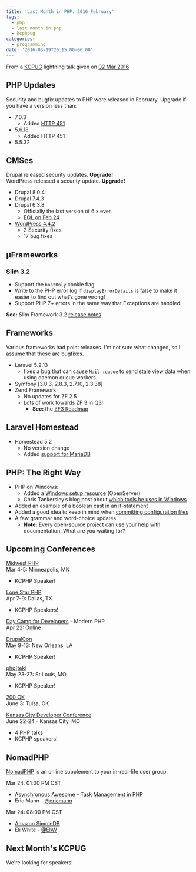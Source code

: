 ```yaml
---
title: 'Last Month in PHP: 2016 February'
tags:
  - php
  - last month in php
  - kcphpug
categories:
  - programming
date: '2016-03-19T20:15:00-06:00'
---
```


From a [KCPUG](http://kcpug.org/) lightning talk given on [02 Mar 2016](http://www.slideshare.net/poeeric/last-month-in-php-february-2016-59027277)

## PHP Updates

Security and bugfix updates to PHP were released in February. Upgrade if you have
a version less than:

- 7.0.3
  - Added [HTTP 451](https://en.wikipedia.org/wiki/HTTP_451)
- 5.6.18
  - Added HTTP 451
- 5.5.32

## CMSes

Drupal released security updates. **Upgrade!**  
WordPress released a security update. **Upgrade!**

- Drupal 8.0.4
- Drupal 7.4.3
- Drupal 6.3.8
  - Officially the last version of 6.x ever.
  - [EOL on Feb 24](https://www.drupal.org/drupal-6-eol)
- [WordPress 4.4.2](https://wordpress.org/news/2016/02/wordpress-4-4-2-security-and-maintenance-release/)
  - 2 Security fixes
  - 17 bug fixes

## μFrameworks

### Slim 3.2

- Support the `hostOnly` cookie flag
- Write to the PHP error log if `displayErrorDetails` is false to make it easier to find out what’s gone wrong!
- Support PHP 7+ errors in the same way that Exceptions are handled.

**See:** Slim Framework 3.2 [release notes](http://www.slimframework.com/2016/02/25/slim-3.2.0.html)

## Frameworks

Various frameworks had point releases. I'm not sure what changed, so I assume that these are bugfixes.

- Laravel 5.2.13
  - fixes a bug that can cause `Mail::queue` to send stale view data when using daemon queue workers.
- Symfony [3.0.3, 2.8.3, 2.7.10, 2.3.38]
- Zend Framework
  - No updates for ZF 2.5
  - Lots of work towards ZF 3 in Q3!
    - **See:** the [ZF3 Roadmap](http://framework.zend.com/blog/announcing-the-zend-framework-3-roadmap.html)

## Laravel Homestead

- Homestead 5.2
  - No version change
  - Added [support for MariaDB](https://laravel.com/docs/5.2/homestead#installing-mariadb)

## PHP: The Right Way

- PHP on Windows:
  - Added a [Windows setup resource](http://www.phptherightway.com/#windows_setup) (OpenServer)
  - Chris Tankersley’s blog post about [which tools he uses in Windows](http://ctankersley.com/2015/07/01/developing-on-windows)
- Added an example of a [boolean cast in an if-statement](http://www.phptherightway.com/pages/The-Basics.html#if-statements)
- Added a good idea to keep in mind when [committing configuration files](http://www.phptherightway.com/#configuration_files)
- A few grammar and word-choice updates.
  - **Note:** Every open-source project can use your help with documentation. What are you waiting for?

## Upcoming Conferences

[Midwest PHP](http://2016.midwestphp.org)  
Mar 4-5: Minneapolis, MN

- KCPHP Speaker!

[Lone Star PHP](http://lonestarphp.com)  
Apr 7-9: Dallas, TX

- KCPHP Speakers!

[Day Camp for Developers](https://daycamp4developers.com) - Modern PHP  
Apr 22: Online

[DrupalCon](https://events.drupal.org/neworleans2016)  
May 9-13: New Orleans, LA

- KCPHP Speaker!

[php[tek]](https://tek.phparch.com)  
May 23-27: St Louis, MO

- KCPHP Speaker!

[200 OK](http://200ok.us)  
June 3: Tulsa, OK

[Kansas City Developer Conference](http://kcdc.info)  
June 22-24 - Kansas City, MO

- 4 PHP talks
- KCPHP speakers!

## NomadPHP

[NomadPHP](http://nomadphp.com) is an online supplement to your in-real-life user group.

Mar 24: 01:00 PM CST

- [Asynchronous Awesome – Task Management in PHP](https://nomadphp.com/2015/12/18/asynchronous-awesome-task-management-in-php/)
- Eric Mann - [@ericmann](https://twitter.com/ericmann)

Mar 24: 08:00 PM CST

- [Amazon SimpleDB](https://nomadphp.com/2015/12/18/amazon-simpledb/)
- Eli White - [@EliW](https://twitter.com/EliW)

## Next Month's KCPUG

We're looking for speakers!
